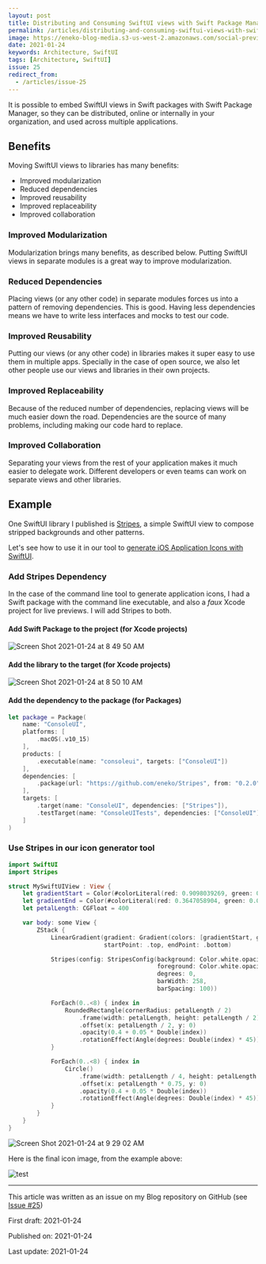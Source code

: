 ```yaml
---
layout: post
title: Distributing and Consuming SwiftUI views with Swift Package Manager
permalink: /articles/distributing-and-consuming-swiftui-views-with-swift-package-manager
image: https://eneko-blog-media.s3-us-west-2.amazonaws.com/social-preview/issue-25.png
date: 2021-01-24
keywords: Architecture, SwiftUI
tags: [Architecture, SwiftUI]
issue: 25
redirect_from:
  - /articles/issue-25
---
```


It is possible to embed SwiftUI views in Swift packages with Swift Package Manager, so they can be distributed, online or internally in your organization, and used across multiple applications.

## Benefits

Moving SwiftUI views to libraries has many benefits: 
- Improved modularization
- Reduced dependencies
- Improved reusability
- Improved replaceability
- Improved collaboration 

### Improved Modularization
Modularization brings many benefits, as described below. Putting SwiftUI views in separate modules is a great way to improve modularization.

### Reduced Dependencies
Placing views (or any other code) in separate modules forces us into a pattern of removing dependencies. This is good. Having less dependencies means we have to write less interfaces and mocks to test our code.

### Improved Reusability
Putting our views (or any other code) in libraries makes it super easy to use them in multiple apps. Specially in the case of open source, we also let other people use our views and libraries in their own projects.

### Improved Replaceability
Because of the reduced number of dependencies, replacing views will be much easier down the road. Dependencies are the source of many problems, including making our code hard to replace.

### Improved Collaboration
Separating your views from the rest of your application makes it much easier to delegate work. Different developers or even teams can work on separate views and other libraries.

## Example

One SwiftUI library I published is [Stripes](https://github.com/eneko/Stripes), a simple SwiftUI view to compose stripped backgrounds and other patterns.

Let's see how to use it in our tool to [generate iOS Application Icons with SwiftUI](https://www.enekoalonso.com/articles/creating-ios-application-icons-with-swiftui).

### Add Stripes Dependency

In the case of the command line tool to generate application icons, I had a Swift package with the command line executable, and also a _faux_ Xcode project for live previews. I will add Stripes to both.

#### Add Swift Package to the project (for Xcode projects)
![Screen Shot 2021-01-24 at 8 49 50 AM](https://user-images.githubusercontent.com/32922/105638084-b3e71980-5e25-11eb-8e16-9afd37580d9b.png)

#### Add the library to the target (for Xcode projects)
![Screen Shot 2021-01-24 at 8 50 10 AM](https://user-images.githubusercontent.com/32922/105638094-ba759100-5e25-11eb-838e-6c051b6da134.png)

#### Add the dependency to the package (for Packages)

```swift
let package = Package(
    name: "ConsoleUI",
    platforms: [
        .macOS(.v10_15)
    ],
    products: [
        .executable(name: "consoleui", targets: ["ConsoleUI"])
    ],
    dependencies: [
        .package(url: "https://github.com/eneko/Stripes", from: "0.2.0")
    ],
    targets: [
        .target(name: "ConsoleUI", dependencies: ["Stripes"]),
        .testTarget(name: "ConsoleUITests", dependencies: ["ConsoleUI"])
    ]
)
```

### Use Stripes in our icon generator tool

```swift
import SwiftUI
import Stripes

struct MySwiftUIView : View {
    let gradientStart = Color(#colorLiteral(red: 0.9098039269, green: 0.4784313738, blue: 0.6431372762, alpha: 1))
    let gradientEnd = Color(#colorLiteral(red: 0.3647058904, green: 0.06666667014, blue: 0.9686274529, alpha: 1))
    let petalLength: CGFloat = 400

    var body: some View {
        ZStack {
            LinearGradient(gradient: Gradient(colors: [gradientStart, gradientEnd]),
                           startPoint: .top, endPoint: .bottom)

            Stripes(config: StripesConfig(background: Color.white.opacity(0.1),
                                          foreground: Color.white.opacity(0.1),
                                          degrees: 0,
                                          barWidth: 258,
                                          barSpacing: 100))

            ForEach(0..<8) { index in
                RoundedRectangle(cornerRadius: petalLength / 2)
                    .frame(width: petalLength, height: petalLength / 2)
                    .offset(x: petalLength / 2, y: 0)
                    .opacity(0.4 + 0.05 * Double(index))
                    .rotationEffect(Angle(degrees: Double(index) * 45))
            }

            ForEach(0..<8) { index in
                Circle()
                    .frame(width: petalLength / 4, height: petalLength / 4)
                    .offset(x: petalLength * 0.75, y: 0)
                    .opacity(0.4 + 0.05 * Double(index))
                    .rotationEffect(Angle(degrees: Double(index) * 45))
            }
        }
    }
}
```

![Screen Shot 2021-01-24 at 9 29 02 AM](https://user-images.githubusercontent.com/32922/105638282-af6f3080-5e26-11eb-9157-cb7b57290b0b.png)

Here is the final icon image, from the example above:

![test](https://user-images.githubusercontent.com/32922/105638699-f5c58f00-5e28-11eb-8f51-385950a83043.png)



---

<div class="post-closure">
    <p>This article was written as an issue on my Blog repository on GitHub (see <a target="_blank" href="https://github.com/eneko/Blog/issues/25">Issue #25</a>)</p>
    <p>First draft: 2021-01-24</p>
    <p>Published on: 2021-01-24</p>
    <p>Last update: 2021-01-24</p>
</div>